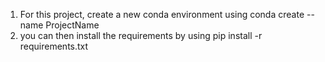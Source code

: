 1. For this project, create a new conda environment using conda create --name ProjectName
2. you can then install the requirements by using pip install -r requirements.txt
